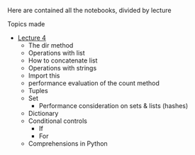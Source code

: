 Here are contained all the notebooks, divided by lecture

Topics made

- [Lecture 4](https://nbviewer.jupyter.org/github/quellobiondo/python-course-ubinet/blob/master/ipynb/L4%20-%20dir%2C%20tuples%2C%20dict%2C%20if%2C%20loops.ipynb)
  - The dir method
  - Operations with list
  - How to concatenate list
  - Operations with strings
  - Import this
  - performance evaluation of the count method
  - Tuples
  - Set
    - Performance consideration on sets & lists (hashes)
  - Dictionary
  - Conditional controls
    - If
    - For
  - Comprehensions in Python
